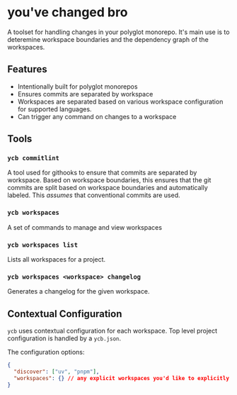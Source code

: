 # you've changed bro

A toolset for handling changes in your polyglot monorepo. It's main use is to
deteremine workspace boundaries and the dependency graph of the workspaces.

## Features

- Intentionally built for polyglot monorepos
- Ensures commits are separated by workspace
- Workspaces are separated based on various workspace configuration for supported languages.
- Can trigger any command on changes to a workspace

## Tools

### `ycb commitlint`

A tool used for githooks to ensure that commits are separated by workspace.
Based on workspace boundaries, this ensures that the git commits are split based
on workspace boundaries and automatically labeled. This _assumes_ that
conventional commits are used.

### `ycb workspaces`

A set of commands to manage and view workspaces

### `ycb workspaces list`

Lists all workspaces for a project.

### `ycb workspaces <workspace> changelog`

Generates a changelog for the given workspace.

## Contextual Configuration

`ycb` uses contextual configuration for each workspace. Top level project
configuration is handled by a `ycb.json`.

The configuration options:

```json
{
  "discover": ["uv", "pnpm"],
  "workspaces": {} // any explicit workspaces you'd like to explicitly list
}
```
